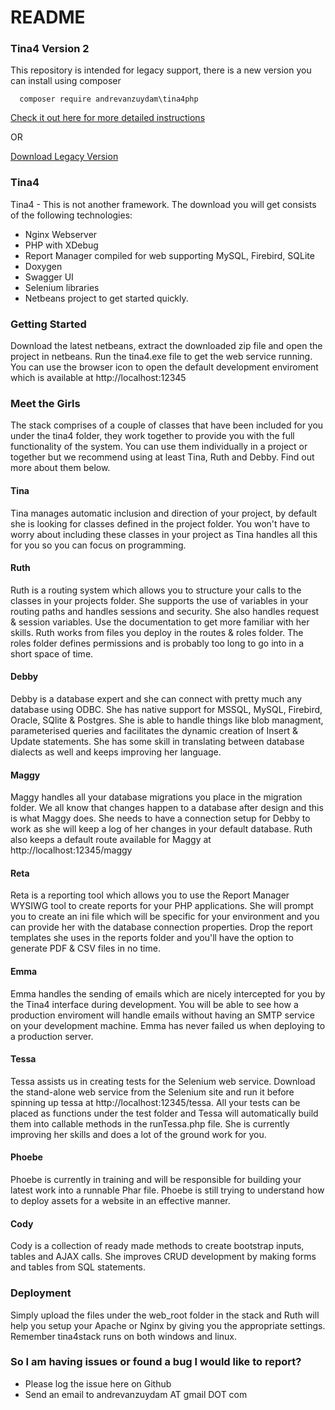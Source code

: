 # README #

### Tina4 Version 2 ###

This repository is intended for legacy support, there is a new version you can install using composer

```
  composer require andrevanzuydam\tina4php
```

[Check it out here for more detailed instructions](https://andrevanzuydam.github.io/tina4-php/#/)

OR

[Download Legacy Version](https://github.com/andrevanzuydam/tina4stack/releases)

### Tina4 ###
Tina4 - This is not another framework. The download you will get consists of the following technologies:
* Nginx Webserver
* PHP with XDebug
* Report Manager compiled for web supporting MySQL, Firebird, SQLite
* Doxygen
* Swagger UI
* Selenium libraries
* Netbeans project to get started quickly.

### Getting Started ###
Download the latest netbeans, extract the downloaded zip file and open the project in netbeans.  Run the tina4.exe file to get the web service running.  You can use the browser icon to open the default development enviroment which is available at http://localhost:12345

### Meet the Girls ###
The stack comprises of a couple of classes that have been included for you under the tina4 folder, they work together to provide you with the full functionality of the system.  You can use them individually in a project or together but we recommend using at least Tina, Ruth and Debby.  Find out more about them below. 

#### Tina ####
Tina manages automatic inclusion and direction of your project, by default she is looking for classes defined in the project folder.  You won't have to worry about including these classes in your project as Tina handles all this for you so you can focus on programming.

#### Ruth ####
Ruth is a routing system which allows you to structure your calls to the classes in your projects folder. She supports the use of variables in your routing paths and handles sessions and security.  She also handles request & session variables.  Use the documentation to get more familiar with her skills.  Ruth works from files you deploy in the routes & roles folder.  The roles folder defines permissions and is probably too long to go into in a short space of time.

#### Debby ####
Debby is a database expert and she can connect with pretty much any database using ODBC.  She has native support for MSSQL, MySQL, Firebird, Oracle, SQlite & Postgres.  She is able to handle things like blob managment, parameterised queries and facilitates the dynamic creation of Insert & Update statements.  She has some skill in translating between database dialects as well and keeps improving her language.

#### Maggy ####
Maggy handles all your database migrations you place in the migration folder.  We all know that changes happen to a database after design and this is what Maggy does.  She needs to have a connection setup for Debby to work as she will keep a log of her changes in your default database.  Ruth also keeps a default route available for Maggy at http://localhost:12345/maggy

#### Reta ####
Reta is a reporting tool which allows you to use the Report Manager WYSIWG tool to create reports for your PHP applications.  She will prompt you to create an ini file which will be specific for your environment and you can provide her with the database connection properties.  Drop the report templates she uses in the reports folder and you'll have the option to generate PDF & CSV files in no time.

#### Emma ####
Emma handles the sending of emails which are nicely intercepted for you by the Tina4 interface during development.  You will be able to see how a production enviroment will handle emails without having an SMTP service on your development machine.  Emma has never failed us when deploying to a production server.

#### Tessa ####
Tessa assists us in creating tests for the Selenium web service.  Download the stand-alone web service from the Selenium site and run it before spinning up tessa at http://localhost:12345/tessa.  All your tests can be placed as functions under the test folder and Tessa will automatically build them into callable methods in the runTessa.php file. She is currently improving her skills and does a lot of the ground work for you.

#### Phoebe ####
Phoebe is currently in training and will be responsible for building your latest work into a runnable Phar file.  Phoebe is still trying to understand how to deploy assets for a website in an effective manner.

#### Cody ####
Cody is a collection of ready made methods to create bootstrap inputs, tables and AJAX calls.  She improves CRUD development by making forms and tables from SQL statements.


### Deployment ###
Simply upload the files under the web_root folder in the stack and Ruth will help you setup your Apache or Nginx by giving you the appropriate settings.  Remember tina4stack runs on both windows and linux.

### So I am having issues or found a bug I would like to report? ###
* Please log the issue here on Github
* Send an email to andrevanzuydam AT gmail DOT com

